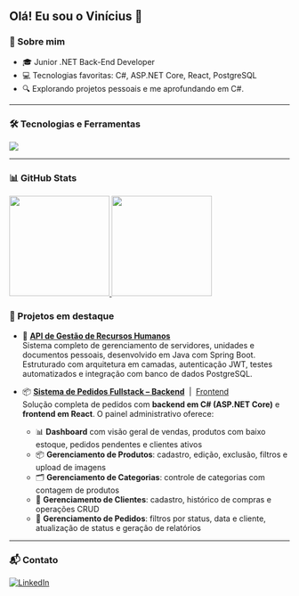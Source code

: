 Olá! Eu sou o Vinícius 👋
---

### 💼 Sobre mim

- 🎓 Junior .NET Back-End Developer
- 💻 Tecnologias favoritas: C#, ASP.NET Core, React, PostgreSQL
- 🔍 Explorando projetos pessoais e me aprofundando em C#.

---

### 🛠️ Tecnologias e Ferramentas

<div>
  <img src="https://skillicons.dev/icons?i=cs,dotnet,git,react,nodejs,js,postgres,visualstudio,vscode,azure,docker" />
</div>

---

### 📊 GitHub Stats

<div>
  <a href="https://github.com/Viniciusm15/github-stats-transparent">
    <img height="180em" src="https://github-readme-stats.vercel.app/api/top-langs/?username=Viniciusm15&layout=compact&langs_count=7&theme=transparent"/>
    <img height="180em" src="https://github-readme-stats.vercel.app/api?username=Viniciusm15&show_icons=true&theme=transparent&include_all_commits=true&count_private=true"/>
  </a>
</div>

### 🌟 Projetos em destaque

- 🔄 **[API de Gestão de Recursos Humanos](https://github.com/Viniciusm15/Servidores)**  
  Sistema completo de gerenciamento de servidores, unidades e documentos pessoais, desenvolvido em Java com Spring Boot. Estruturado com arquitetura em camadas, autenticação JWT, testes automatizados e integração com banco de dados PostgreSQL.

- 📦 **[Sistema de Pedidos Fullstack – Backend](https://github.com/Viniciusm15/cadastro-pedidos-backend)** &nbsp;|&nbsp; [Frontend](https://github.com/Viniciusm15/cadastro-pedidos-frontend)  
  Solução completa de pedidos com **backend em C# (ASP.NET Core)** e **frontend em React**. O painel administrativo oferece:

  - 📊 **Dashboard** com visão geral de vendas, produtos com baixo estoque, pedidos pendentes e clientes ativos  
  - 📦 **Gerenciamento de Produtos**: cadastro, edição, exclusão, filtros e upload de imagens  
  - 🗂️ **Gerenciamento de Categorias**: controle de categorias com contagem de produtos  
  - 👤 **Gerenciamento de Clientes**: cadastro, histórico de compras e operações CRUD  
  - 🧾 **Gerenciamento de Pedidos**: filtros por status, data e cliente, atualização de status e geração de relatórios  
---

### 📬 Contato

[![LinkedIn](https://img.shields.io/badge/LinkedIn-blue?style=for-the-badge&logo=linkedin)](https://www.linkedin.com/in/vinicius-hiago-martins-a33ab617b/)
